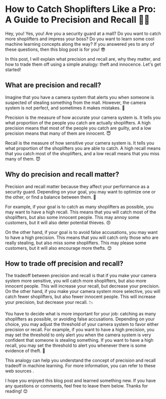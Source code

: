 # How to Catch Shoplifters Like a Pro: A Guide to Precision and Recall 🕵️‍♂️

Hey, you! Yes, you! Are you a security guard at a mall? Do you want to catch more shoplifters and impress your boss? Do you want to learn some cool machine learning concepts along the way? If you answered yes to any of these questions, then this blog post is for you! 😎

In this post, I will explain what precision and recall are, why they matter, and how to trade them off using a simple analogy: theft and innocence. Let's get started!

## What are precision and recall?

Imagine that you have a camera system that alerts you when someone is suspected of stealing something from the mall. However, the camera system is not perfect, and sometimes it makes mistakes. 😬

Precision is the measure of how accurate your camera system is. It tells you what proportion of the people you catch are actually shoplifters. A high precision means that most of the people you catch are guilty, and a low precision means that many of them are innocent. 😇

Recall is the measure of how sensitive your camera system is. It tells you what proportion of the shoplifters you are able to catch. A high recall means that you catch most of the shoplifters, and a low recall means that you miss many of them. 😈

## Why do precision and recall matter?

Precision and recall matter because they affect your performance as a security guard. Depending on your goal, you may want to optimize one or the other, or find a balance between them. 🤔

For example, if your goal is to catch as many shoplifters as possible, you may want to have a high recall. This means that you will catch most of the shoplifters, but also some innocent people. This may annoy some customers, but it will also deter potential thieves. 😠

On the other hand, if your goal is to avoid false accusations, you may want to have a high precision. This means that you will catch only those who are really stealing, but also miss some shoplifters. This may please some customers, but it will also encourage more thefts. 😊

## How to trade off precision and recall?

The tradeoff between precision and recall is that if you make your camera system more sensitive, you will catch more shoplifters, but also more innocent people. This will increase your recall, but decrease your precision. On the other hand, if you make your camera system more selective, you will catch fewer shoplifters, but also fewer innocent people. This will increase your precision, but decrease your recall. 📉

You have to decide what is more important for your job: catching as many shoplifters as possible, or avoiding false accusations. Depending on your choice, you may adjust the threshold of your camera system to favor either precision or recall. For example, if you want to have a high precision, you may set the threshold to only alert you when the camera system is very confident that someone is stealing something. If you want to have a high recall, you may set the threshold to alert you whenever there is some evidence of theft. 🔧

This analogy can help you understand the concept of precision and recall tradeoff in machine learning. For more information, you can refer to these web sources   .

I hope you enjoyed this blog post and learned something new. If you have any questions or comments, feel free to leave them below. Thanks for reading! 😊